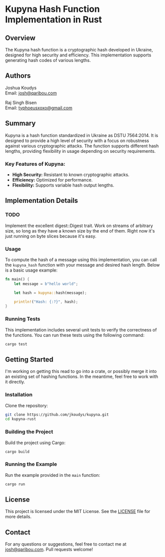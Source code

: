 # Kupyna Hash Function Implementation in Rust

## Overview

The Kupyna hash function is a cryptographic hash developed in Ukraine, designed for high security and efficiency. This implementation supports generating hash codes of various lengths.

## Authors

Joshua Koudys  
Email: [josh@qaribou.com](mailto:josh@qaribou.com)

Raj Singh Bisen  
Email: [typhoeusxoxo@gmail.com](mailto:typhoeusxoxo@gmail.com)

## Summary

Kupyna is a hash function standardized in Ukraine as DSTU 7564:2014. It is designed to provide a high level of security with a focus on robustness against various cryptographic attacks. The function supports different hash lengths, providing flexibility in usage depending on security requirements.

### Key Features of Kupyna:
- **High Security:** Resistant to known cryptographic attacks.
- **Efficiency:** Optimized for performance.
- **Flexibility:** Supports variable hash output lengths.

## Implementation Details

### TODO
Implement the excellent digest::Digest trait.
Work on streams of arbitrary size, so long as they have a known size by the end of them. Right
now it's just running on byte slices because it's easy.

### Usage

To compute the hash of a message using this implementation, you can call the `kupyna_hash` function with your message and desired hash length. Below is a basic usage example:

```rust
fn main() {
    let message = b"hello world";

    let hash = kupyna::hash(message);

    println!("Hash: {:?}", hash);
}
```

### Running Tests

This implementation includes several unit tests to verify the correctness of the functions. You can run these tests using the following command:

```sh
cargo test
```

## Getting Started

I'm working on getting this read to go into a crate, or possibly merge it into an existing set of hashing functions. In the meantime, feel free to work with it directly.

### Installation

Clone the repository:
```sh
git clone https://github.com/jkoudys/kupyna.git
cd kupyna-rust
```

### Building the Project

Build the project using Cargo:
```sh
cargo build
```

### Running the Example

Run the example provided in the `main` function:
```sh
cargo run
```

## License

This project is licensed under the MIT License. See the [LICENSE](LICENSE) file for more details.

## Contact

For any questions or suggestions, feel free to contact me at [josh@qaribou.com](mailto:josh@qaribou.com). Pull requests welcome!
